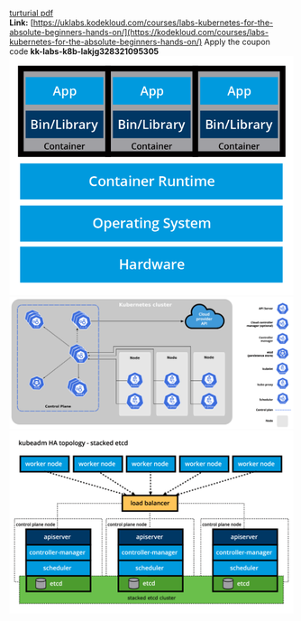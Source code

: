 [turturial pdf ](https://att-c.udemycdn.com/2022-11-21_07-11-45-68b247c2786cf60cfc598fbb212e41f8/original.pdf?response-content-disposition=attachment%3B+filename%3DKubernetesForBeginners-MumshadMannambeth.pdf&Expires=1696155505&Signature=OntWC9BqatJ4dw5UhnwETBibYCsZLp5T979f3SAUuo~z0rmXEMOFhQCZShdVVw41Oi3NTnt0-qaNVuc74kNPpxZlsiOMMtfoKwuHBbKVhr7RMj3EvW6JiMAFJwwz-zTaklD6IvXOiNB8JwlhB6qqpNLQ9RBs58lIA1snemgOUjgSq5szLTwD6IBfrnRTeoRfK~x1nAeJBzFstfhVtn7Xtv8fXgxMS4UhTVBoYqgDQB0~yfZo7mtFwn3lBfSAkSqvMujJkWQT-VBQxVBrlKC0FwzDVhWePKAl7YxiBS6ECfUf9HV0On38Ei9wmZoRprvGpGEHrZxDEydoMspFSBfuyQ__&Key-Pair-Id=APKAITJV77WS5ZT7262A)  
**Link:** [https://uklabs.kodekloud.com/courses/labs-kubernetes-for-the-absolute-beginners-hands-on/](https://kodekloud.com/courses/labs-kubernetes-for-the-absolute-beginners-hands-on/)
Apply the coupon code **kk-labs-k8b-lakjg328321095305**  
![](../img/kubernetes-20231001.png)  
![](../img/kubernetes-20231001-1.png)  
![](../img/kubernetes-20231001-2.png)